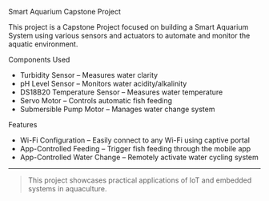 Smart Aquarium Capstone Project

This project is a Capstone Project focused on building a Smart Aquarium System using various sensors and actuators to automate and monitor the aquatic environment.

Components Used

- Turbidity Sensor – Measures water clarity
- pH Level Sensor – Monitors water acidity/alkalinity
- DS18B20 Temperature Sensor – Measures water temperature
- Servo Motor – Controls automatic fish feeding
- Submersible Pump Motor – Manages water change system

Features

- Wi-Fi Configuration – Easily connect to any Wi-Fi using captive portal
- App-Controlled Feeding – Trigger fish feeding through the mobile app
- App-Controlled Water Change – Remotely activate water cycling system

---

> This project showcases practical applications of IoT and embedded systems in aquaculture.
